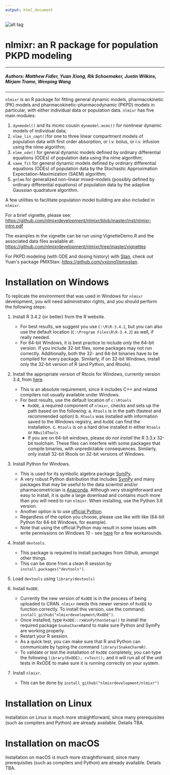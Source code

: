 ```yaml
---
output: html_document
---
```

![alt tag](https://github.com/nlmixrdevelopment/nlmixr/blob/master/logo.png)

# nlmixr: an R package for population PKPD modeling
***  

##### Authors: Matthew Fidler, Yuan Xiong, Rik Schoemaker, Justin Wilkins, Mirjam Trame, Wenping Wang

***
`nlmixr` is an R package for fitting general dynamic models, pharmacokinetic (PK) models and pharmacokinetic-pharmacodynamic (PKPD) models in particular, with either individual data or population data. `nlmixr` has five main modules:  

1. `dynmodel()` and its mcmc cousin `dynmodel.mcmc()` for nonlinear dynamic models of individual data; 
2. `nlme_lin_cmpt()`for one to three linear compartment models of population data with first order absorption, or i.v. bolus, or i.v. infusion using the nlme algorithm; 
3. `nlme_ode()` for general dynamic models defined by ordinary differential equations (ODEs) of population data using the nlme algorithm; 
4. `saem_fit` for general dynamic models defined by ordinary differential equations (ODEs) of population data by the Stochastic Approximation Expectation-Maximization (SAEM) algorithm;  
5. `gnlmm` for generalized non-linear mixed-models (possibly defined by ordinary differential equations) of population data by the adaptive Gaussian quadrature algorithm.

A few utilities to facilitate population model building are also included in `nlmixr`.

For a brief vignette, please see:
https://github.com/nlmixrdevelopment/nlmixr/blob/master/inst/nlmixr-intro.pdf

The examples in the vignette can be run using VignetteDemo.R and the associated data files available at:
https://github.com/nlmixrdevelopment/nlmixr/tree/master/vignettes

For PKPD modeling (with ODE and dosing history) with [Stan](http://mc-stan.org/), check out Yuan's package PMXStan: https://github.com/yxiong1/pmxstan. 

# Installation on Windows
To replicate the environment that was used in Windows for `nlmixr` development, you will need administrator rights, and you should perform the following steps:

1. Install R 3.4.2 (or better) from the R website.
   - For best results, we suggest you use `C:\R\R-3.4.2`, but
     you can also use the default location (`C:\Program Files\R\R-3.4.2`) as well, if really needed.
   - For 64-bit Windows, it is best practice to include *only* the 64-bit version. 
     If you include 32-bit files, some packages may not
     run correctly.  Additionally, both the 32- and
     64-bit binaries have to be compiled for every package. Similarly, if on 32-bit Windows, install only the 32-bit version of R (and Python, and Rtools).

2. Install the appropriate version of Rtools for Windows, currently version 3.4, from [here](https://cran.r-project.org/bin/windows/Rtools/).
   - This is an absolute requirement, since it includes C++ and related compilers not usually available under Windows.
   - For best results, use the default location of `c:\Rtools`
     - `RxODE`, a required component of `nlmixr`, checks and sets up the path based on the following:
	    a. `Rtools` is in the path (fastest and recommended option)
		b. `Rtools` was installed with information saved to the Windows registry, and `RxODE` can 
		   find the installation.
		c. `Rtools` is on a hard drive installed in either `Rtools` or `RBuildTools`
     - If you are on 64-bit windows, please *do not install* the R
       3.3.x 32-bit toolchain.  These files can interfere with some
       packages that compile binaries, with unpredictable consequences.  Similarly, only install 32-bit
       Rtools on 32-bit versions of Windows.
3. Install Python for Windows.
   - This is used for its symbolic algebra package [SymPy](http://sympy.org/).
   - A very robust Python distribution that includes [SymPy](http://sympy.org/) and
     many packages that may be useful to the data scientist and/or
     pharmacometrician
     is [Anaconda](https://www.anaconda.com/download/). Although very straightforward and easy to install, it is quite a large download and contains much more than you will need to run `nlmixr`. When installing, use the Python 3.6 version.
   - Another option is to use [official Python](http://python.org).
   - Regardless of the option you choose, please use like with like (64-bit Python for 64-bit Windows, for example).
   - Note that using the official Python may result in some issues with write permissions on Windows 10 - see [here](https://stackoverflow.com/questions/31172719/pip-install-access-denied-on-windows) for a few workarounds. 
3. Install `devtools`.
   - This package is required to install packages from Github, amongst other things.
   - This can be done from a clean R session by `install.packages("devtools")`.
4. Load `devtools` using `library(devtools)`
5. Install `RxODE`.
   - Currently the new version of `RxODE` is in the process of being
     uploaded to CRAN.  `nlmixr` needs this newer version of `RxODE` to
     function correctly. To install this version, use the command:
     `install_github("nlmixrdevelopment/RxODE")`.
   - Once installed, type `RxODE::rxWinPythonSetup()` to install the required package `SnakeCharmR`and to make sure Python and SymPy are working properly.
   - Restart your R session.
   - As a quick test, you can make sure that R and Python can
     communicate by typing the command `library(SnakeCharmR)`.
   - To validate or test the installation of `RxODE` completely, you
     can type the following `library(RxODE); rxTest();` and it will
     run all of the unit tests in RxODE to make sure it is running
     correctly on your system.
6. Install `nlmixr`.
   - This can be done by `install_github("nlmixrdevelopment/nlmixr")`

# Installation on Linux
Installation on Linux is much more straightforward, since many prerequisites (such as compilers and Python) are already available. Details TBA.

# Installation on macOS
Installation on macOS is much more straightforward, since many prerequisites (such as compilers and Python) are already available. Details TBA.

